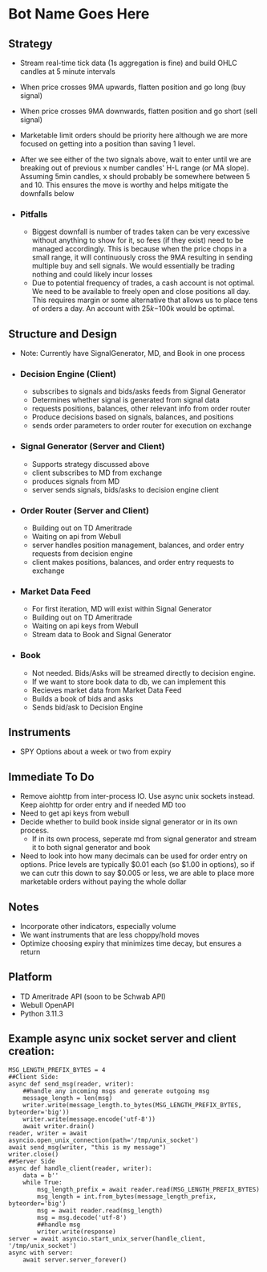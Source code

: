 # Bot Name Goes Here

## Strategy

* Stream real-time tick data (1s aggregation is fine) and build OHLC candles at 5 minute intervals
* When price crosses 9MA upwards, flatten position and go long (buy signal)
* When price crosses 9MA downwards, flatten position and go short (sell signal)
* Marketable limit orders should be priority here although we are more focused on getting into a position than saving 1 level.
* After we see either of the two signals above, wait to enter until we are breaking out of previous x number candles' H-L range (or MA slope). Assuming 5min candles, x should probably be somewhere between 5 and 10. This ensures the move is worthy and helps mitigate the downfalls below

* ### Pitfalls

  * Biggest downfall is number of trades taken can be very excessive without anything to show for it, so fees (if they exist) need to be managed accordingly. This is because when the price chops in a small range, it will continuously cross the 9MA resulting in sending multiple buy and sell signals. We would essentially be trading nothing and could likely incur losses
  * Due to potential frequency of trades, a cash account is not optimal. We need to be available to freely open and close positions all day. This requires margin or some alternative that allows us to place tens of orders a day. An account with $25k-$100k would be optimal.

## Structure and Design

* Note: Currently have SignalGenerator, MD, and Book in one process

* ### Decision Engine (Client)

  * subscribes to signals and bids/asks feeds from Signal Generator
  * Determines whether signal is generated from signal data
  * requests positions, balances, other relevant info from order router
  * Produce decisions based on signals, balances, and positions
  * sends order parameters to order router for execution on exchange

* ### Signal Generator (Server and Client)

  * Supports strategy discussed above
  * client subscribes to MD from exchange
  * produces signals from MD
  * server sends signals, bids/asks to decision engine client
 
* ### Order Router (Server and Client)

  * Building out on TD Ameritrade
  * Waiting on api from Webull
  * server handles position management, balances, and order entry requests from decision engine
  * client makes positions, balances, and order entry requests to exchange

* ### Market Data Feed

  * For first iteration, MD will exist within Signal Generator
  * Building out on TD Ameritrade
  * Waiting on api keys from Webull
  * Stream data to Book and Signal Generator

* ### Book

  * Not needed. Bids/Asks will be streamed directly to decision engine.
  * If we want to store book data to db, we can implement this
  * Recieves market data from Market Data Feed
  * Builds a book of bids and asks
  * Sends bid/ask to Decision Engine

## Instruments

* SPY Options about a week or two from expiry

## Immediate To Do

* Remove aiohttp from inter-process IO. Use async unix sockets instead. Keep aiohttp for order entry and if needed MD too
* Need to get api keys from webull
* Decide whether to build book inside signal generator or in its own process.
  * If in its own process, seperate md from signal generator and stream it to both signal generator and book
* Need to look into how many decimals can be used for order entry on options. Price levels are typically $0.01 each (so $1.00 in options), so if we can cutr this down to say $0.005 or less, we are able to place more marketable orders without paying the whole dollar

## Notes

* Incorporate other indicators, especially volume
* We want instruments that are less choppy/hold moves
* Optimize choosing expiry that minimizes time decay, but ensures a return

## Platform

* TD Ameritrade API (soon to be Schwab API)
* Webull OpenAPI
* Python 3.11.3

## Example async unix socket server and client creation:

```
MSG_LENGTH_PREFIX_BYTES = 4
##Client Side:
async def send_msg(reader, writer):
    ##handle any incoming msgs and generate outgoing msg
    message_length = len(msg)
    writer.write(message_length.to_bytes(MSG_LENGTH_PREFIX_BYTES, byteorder='big'))
    writer.write(message.encode('utf-8'))
    await writer.drain()
reader, writer = await asyncio.open_unix_connection(path='/tmp/unix_socket')
await send_msg(writer, "this is my message")
writer.close()
##Server Side
async def handle_client(reader, writer):
    data = b''
    while True:
        msg_length_prefix = await reader.read(MSG_LENGTH_PREFIX_BYTES)
        msg_length = int.from_bytes(message_length_prefix, byteorder='big')
        msg = await reader.read(msg_length)
        msg = msg.decode('utf-8')
        ##handle msg
        writer.write(response)
server = await asyncio.start_unix_server(handle_client, '/tmp/unix_socket')
async with server:
    await server.server_forever()
```
